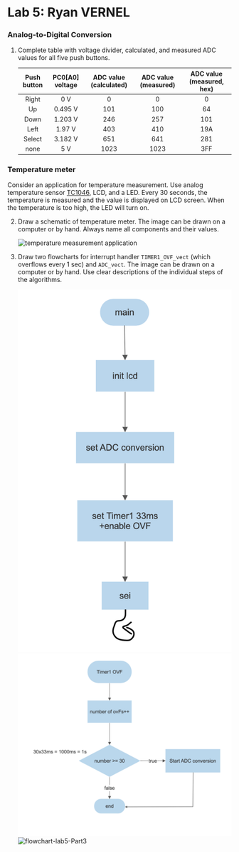# Lab 5: Ryan VERNEL

### Analog-to-Digital Conversion

1. Complete table with voltage divider, calculated, and measured ADC values for all five push buttons.

   | **Push button** | **PC0[A0] voltage** | **ADC value (calculated)** | **ADC value (measured)** | **ADC value (measured, hex)** |
   | :-: | :-: | :-: | :-: | :-: |
   | Right  | 0 V | 0 | 0 | 0 |
   | Up     | 0.495 V | 101 | 100 | 64 |
   | Down   | 1.203 V | 246 | 257 | 101 |
   | Left   | 1.97 V | 403 | 410 | 19A |
   | Select | 3.182 V | 651 | 641 | 281 |
   | none   | 5 V | 1023 | 1023 | 3FF |

### Temperature meter

Consider an application for temperature measurement. Use analog temperature sensor [TC1046](http://ww1.microchip.com/downloads/en/DeviceDoc/21496C.pdf), LCD, and a LED. Every 30 seconds, the temperature is measured and the value is displayed on LCD screen. When the temperature is too high, the LED will turn on.

2. Draw a schematic of temperature meter. The image can be drawn on a computer or by hand. Always name all components and their values.

   ![temperature measurement application](https://raw.githubusercontent.com/Rayou01/digitals-electronics-2/main/PlatformIO/Projects/lab5-adc/test/temperature%20measurement%20application.png)

3. Draw two flowcharts for interrupt handler `TIMER1_OVF_vect` (which overflows every 1 sec) and `ADC_vect`. The image can be drawn on a computer or by hand. Use clear descriptions of the individual steps of the algorithms.

   ![flowchart-lab5-Part1](https://raw.githubusercontent.com/Rayou01/digitals-electronics-2/main/PlatformIO/Projects/lab5-adc/test/flowchart-lab5-part1.png)
   ![flowchart-lab5-Part2](https://raw.githubusercontent.com/Rayou01/digitals-electronics-2/main/PlatformIO/Projects/lab5-adc/test/flowchart-lab5-part2.png)
   ![flowchart-lab5-Part3]()

